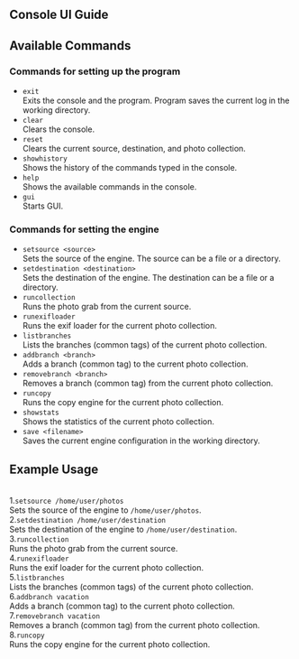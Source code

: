 ## Console UI Guide
## Available Commands
### Commands for setting up the program
- `exit`<br>
    Exits the console and the program. Program saves the current log in the working directory.
- `clear`<br>
    Clears the console.
- `reset`<br>
    Clears the current source, destination, and photo collection.
- `showhistory`<br>
    Shows the history of the commands typed in the console.
- `help`<br>
    Shows the available commands in the console.
- `gui`<br>
    Starts GUI.
### Commands for setting the engine
- `setsource <source>`<br>
    Sets the source of the engine. The source can be a file or a directory.
- `setdestination <destination>`<br>
    Sets the destination of the engine. The destination can be a file or a directory.
- `runcollection`<br>
    Runs the photo grab from the current source.
- `runexifloader`<br>
    Runs the exif loader for the current photo collection.
- `listbranches`<br>
    Lists the branches (common tags) of the current photo collection.
- `addbranch <branch>`<br>
    Adds a branch (common tag) to the current photo collection.
- `removebranch <branch>`<br>
    Removes a branch (common tag) from the current photo collection.
- `runcopy`<br>
    Runs the copy engine for the current photo collection.
- `showstats`<br>
    Shows the statistics of the current photo collection.
- `save <filename>`<br>
    Saves the current engine configuration in the working directory.
## Example Usage
<br>1.`setsource /home/user/photos`<br>
    Sets the source of the engine to `/home/user/photos`.
<br>2.`setdestination /home/user/destination`<br>
    Sets the destination of the engine to `/home/user/destination`.
<br>3.`runcollection`<br>
    Runs the photo grab from the current source.
<br>4.`runexifloader`<br>
    Runs the exif loader for the current photo collection.
<br>5.`listbranches`<br>
    Lists the branches (common tags) of the current photo collection.
<br>6.`addbranch vacation`<br>
    Adds a branch (common tag) to the current photo collection.
<br>7.`removebranch vacation`<br>
    Removes a branch (common tag) from the current photo collection.
<br>8.`runcopy`<br>
    Runs the copy engine for the current photo collection.